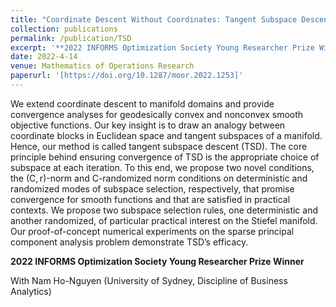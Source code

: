 ```yaml
---
title: "Coordinate Descent Without Coordinates: Tangent Subspace Descent on Riemannian Manifolds"
collection: publications
permalink: /publication/TSD
excerpt: '**2022 INFORMS Optimization Society Young Researcher Prize Winner** with Nam Ho-Nguyen (University of Sydney, Discipline of Business Analytics)'
date: 2022-4-14
venue: Mathematics of Operations Research
paperurl: '[https://doi.org/10.1287/moor.2022.1253]'
---
```


We extend coordinate descent to manifold domains and provide convergence analyses for geodesically convex and nonconvex smooth objective functions. Our key insight is to draw an analogy between coordinate blocks in Euclidean space and tangent subspaces of a manifold. Hence, our method is called tangent subspace descent (TSD). The core principle behind ensuring convergence of TSD is the appropriate choice of subspace at each iteration. To this end, we propose two novel conditions, the (C, r)-norm and C-randomized norm conditions on deterministic and randomized modes of subspace selection, respectively, that promise convergence for smooth functions and that are satisfied in practical contexts. We propose two subspace selection rules, one deterministic and another randomized, of particular practical interest on the Stiefel manifold. Our proof-of-concept numerical experiments on the sparse principal component analysis problem demonstrate TSD’s efficacy.

**2022 INFORMS Optimization Society Young Researcher Prize Winner**

With Nam Ho-Nguyen (University of Sydney, Discipline of Business Analytics)


